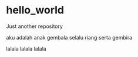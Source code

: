 # hello_world
Just another repository

aku adalah anak gembala
selalu riang serta gembira

lalala lalala lalala
